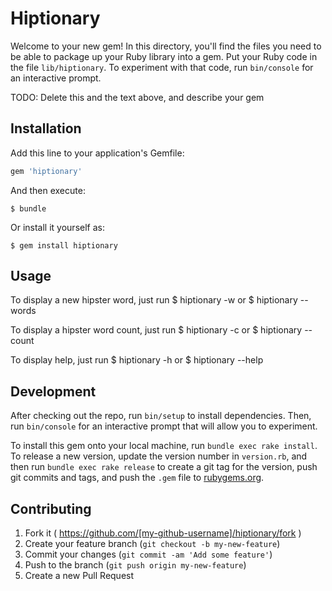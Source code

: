 # Hiptionary

Welcome to your new gem! In this directory, you'll find the files you need to be able to package up your Ruby library into a gem. Put your Ruby code in the file `lib/hiptionary`. To experiment with that code, run `bin/console` for an interactive prompt.

TODO: Delete this and the text above, and describe your gem

## Installation

Add this line to your application's Gemfile:

```ruby
gem 'hiptionary'
```

And then execute:

    $ bundle

Or install it yourself as:

    $ gem install hiptionary

## Usage

To display a new hipster word, just run
    $ hiptionary -w
or
    $ hiptionary --words


To display a hipster word count, just run
    $ hiptionary -c
or
    $ hiptionary --count


To display help, just run
    $ hiptionary -h
or
    $ hiptionary --help

## Development

After checking out the repo, run `bin/setup` to install dependencies. Then, run `bin/console` for an interactive prompt that will allow you to experiment.

To install this gem onto your local machine, run `bundle exec rake install`. To release a new version, update the version number in `version.rb`, and then run `bundle exec rake release` to create a git tag for the version, push git commits and tags, and push the `.gem` file to [rubygems.org](https://rubygems.org).

## Contributing

1. Fork it ( https://github.com/[my-github-username]/hiptionary/fork )
2. Create your feature branch (`git checkout -b my-new-feature`)
3. Commit your changes (`git commit -am 'Add some feature'`)
4. Push to the branch (`git push origin my-new-feature`)
5. Create a new Pull Request
